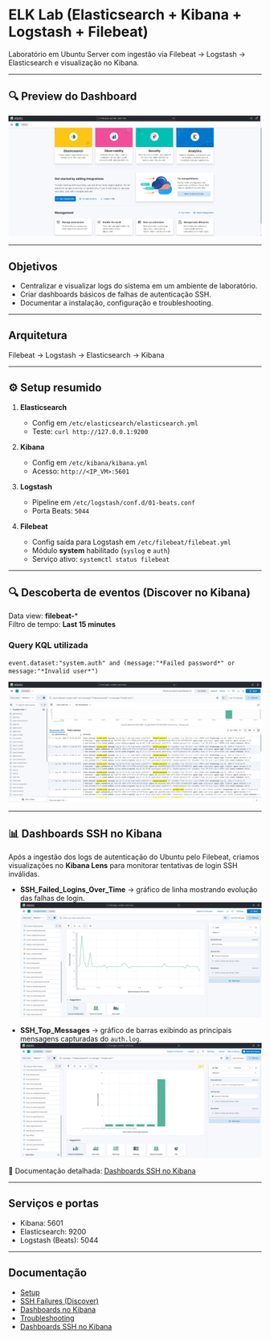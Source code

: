 # ELK Lab (Elasticsearch + Kibana + Logstash + Filebeat)

Laboratório em Ubuntu Server com ingestão via Filebeat → Logstash → Elasticsearch e visualização no Kibana.

---

## 🔍 Preview do Dashboard

![Dashboard SSH Failures](docs/img/dashboard-ssh-failures.png)

---

## Objetivos
- Centralizar e visualizar logs do sistema em um ambiente de laboratório.
- Criar dashboards básicos de falhas de autenticação SSH.
- Documentar a instalação, configuração e troubleshooting.

---

## Arquitetura
Filebeat → Logstash → Elasticsearch → Kibana

---

## ⚙️ Setup resumido
1. **Elasticsearch**
   - Config em `/etc/elasticsearch/elasticsearch.yml`
   - Teste: `curl http://127.0.0.1:9200`

2. **Kibana**
   - Config em `/etc/kibana/kibana.yml`
   - Acesso: `http://<IP_VM>:5601`

3. **Logstash**
   - Pipeline em `/etc/logstash/conf.d/01-beats.conf`
   - Porta Beats: `5044`

4. **Filebeat**
   - Config saída para Logstash em `/etc/filebeat/filebeat.yml`
   - Módulo **system** habilitado (`syslog` e `auth`)
   - Serviço ativo: `systemctl status filebeat`

---

## 🔍 Descoberta de eventos (Discover no Kibana)
Data view: **filebeat-***  
Filtro de tempo: **Last 15 minutes**  

### Query KQL utilizada
```kql
event.dataset:"system.auth" and (message:"*Failed password*" or message:"*Invalid user*")
```
![SSH Failures Discover](docs/img/discover-ssh-failures.png)

---

## 📊 Dashboards SSH no Kibana

Após a ingestão dos logs de autenticação do Ubuntu pelo Filebeat, criamos visualizações no **Kibana Lens** para monitorar tentativas de login SSH inválidas. 


- **SSH_Failed_Logins_Over_Time** → gráfico de linha mostrando evolução das falhas de login.  
  ![SSH Failed Logins Over Time](docs/img/SSH_Failed_Logins_Over_Time.png)

- **SSH_Top_Messages** → gráfico de barras exibindo as principais mensagens capturadas do `auth.log`.  
  ![SSH Top Messages](docs/img/SSH_Top_Messages.png)

📌 Documentação detalhada: [Dashboards SSH no Kibana](docs/04-kibana-ssh-dashboards.md)

---

## Serviços e portas
- Kibana: 5601
- Elasticsearch: 9200
- Logstash (Beats): 5044

---

## Documentação
- [Setup](docs/01-setup.md)
- [SSH Failures (Discover)](docs/02-discover-ssh-failures.md)
- [Dashboards no Kibana](docs/02-kibana-dashboards.md)
- [Troubleshooting](docs/03-troubleshooting.md)
- [Dashboards SSH no Kibana](docs/04-kibana-ssh-dashboards.md)


